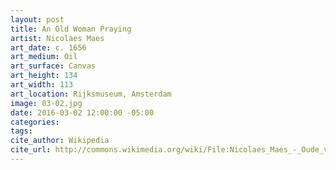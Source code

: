 ```yaml
---
layout: post
title: An Old Woman Praying
artist: Nicolaes Maes
art_date: c. 1656
art_medium: Oil
art_surface: Canvas
art_height: 134
art_width: 113
art_location: Rijksmuseum, Amsterdam
image: 03-02.jpg
date: 2016-03-02 12:00:00 -05:00
categories:
tags:
cite_author: Wikipedia
cite_url: http://commons.wikimedia.org/wiki/File:Nicolaes_Maes_-_Oude_vrouw_in_gebed.jpg
---
```

